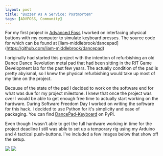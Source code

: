 ```yaml
---
layout: post
title: "Buzzer As A Service: Postmortem"
tags: [ADVFOSS, Community]
---
```

For my first project in [Advanced Foss](http://advfoss-ritigm.rhcloud.com) I
worked on interfacing physical buttons with my computer to simulate keyboard
presses. The source code for which can be found at [liam-middlebrook/dancepad]
(https://github.com/liam-middlebrook/dancepad)

I originally had started this project with the intention of refurbishing an
old Dance Dance Revolution metal pad that had been sitting in the RIT Game
Development lab for the past few years. The actually condition of the pad
is pretty abyismal, so I knew the physical refurbishing would take up most
of my time on the project.

Because of the state of the pad I decided to work on the software end for
what was due for my project milestone. I knew that once the project was over
I would be able to get enough free time to actually start working on the
hardware. During Software Freedom Day I worked on writing the software for this
hack. I decided to use Python for it's simplicity and ease of packaging. You
can find [DancePad-Keyboard](https://pypi.python.org/pypi/DancePad-Keyboard)
on PyPi.

Even though I wasn't able to get the full hardware working in time for the
project deadline I still was able to set up a temporary rig using my Arduino
and 4 tactical push-buttons. I've included a few images below that show off
the setup.

![](http://i.imgur.com/Bv49jbxl.jpg)
![](http://i.imgur.com/dLYAZtrl.jpg)
